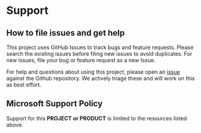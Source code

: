 # Support

## How to file issues and get help  

This project uses GitHub Issues to track bugs and feature requests. Please search the existing
issues before filing new issues to avoid duplicates.  For new issues, file your bug or
feature request as a new Issue.

For help and questions about using this project, please open an [issue](https://github.com/microsoft/Energy-Data-Services-Power-BI-Connector/issues/new) against the Github repository. We actively triage these and will work on this as best effort.

## Microsoft Support Policy  

Support for this **PROJECT or PRODUCT** is limited to the resources listed above.
